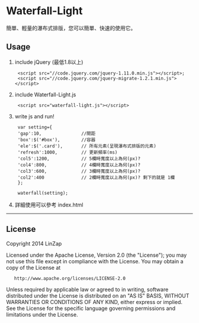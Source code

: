 Waterfall-Light
===============

簡單、輕量的瀑布式排版，您可以簡單、快速的使用它。

## Usage

1. include jQuery (最低1.8以上)

        <script src="//code.jquery.com/jquery-1.11.0.min.js"></script>;
        <script src="//code.jquery.com/jquery-migrate-1.2.1.min.js"></script>

2. include Waterfall-Light.js

        <script src="waterfall-light.js"></script>

3. write js and run! 

        var setting={
        'gap':10,               //間距
        'box':$('#box'),        //容器
        'ele':$('.card'),       // 所有元素(呈現瀑布式排版的元素)
        'refresh':1000,         // 更新頻率(ms)
        'col5':1200,            // 5欄時寬度以上為何(px)?
        'col4':800,             // 4欄時寬度以上為何(px)?
        'col3':600,             // 3欄時寬度以上為何(px)?
        'col2':400              // 2欄時寬度以上為何(px)? 剩下的就是 1欄
        };
        
        waterfall(setting);

4. 詳細使用可以參考 index.html 


***

## License

   Copyright 2014 LinZap

   Licensed under the Apache License, Version 2.0 (the "License");
   you may not use this file except in compliance with the License.
   You may obtain a copy of the License at

       http://www.apache.org/licenses/LICENSE-2.0

   Unless required by applicable law or agreed to in writing, software
   distributed under the License is distributed on an "AS IS" BASIS,
   WITHOUT WARRANTIES OR CONDITIONS OF ANY KIND, either express or implied.
   See the License for the specific language governing permissions and
   limitations under the License.
